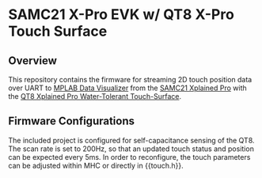 # SAMC21 X-Pro EVK w/ QT8 X-Pro Touch Surface

## Overview
This repository contains the firmware for streaming 2D touch position data over UART to
[MPLAB Data Visualizer](https://www.microchip.com/en-us/development-tools-tools-and-software/embedded-software-center/mplab-data-visualizer)
from the [SAMC21 Xplained Pro](https://www.microchip.com/developmenttools/ProductDetails/ATSAMC21-XPRO)
with the [QT8 Xplained Pro Water-Tolerant Touch-Surface](https://www.microchip.com/developmenttools/ProductDetails/AC164161).

## Firmware Configurations
The included project is configured for self-capacitance sensing of the QT8.  The scan rate is set to 200Hz, so that
an updated touch status and position can be expected every 5ms.  In order to reconfigure, the touch parameters
can be adjusted within MHC or directly in {{touch.h}}.
